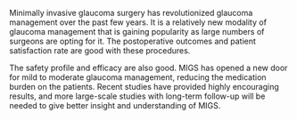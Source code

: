 Minimally invasive glaucoma surgery has revolutionized glaucoma management over the past few years. It is a relatively new modality of glaucoma management that is gaining popularity as large numbers of surgeons are opting for it. The postoperative outcomes and patient satisfaction rate are good with these procedures.

The safety profile and efficacy are also good. MIGS has opened a new door for mild to moderate glaucoma management, reducing the medication burden on the patients. Recent studies have provided highly encouraging results, and more large-scale studies with long-term follow-up will be needed to give better insight and understanding of MIGS.